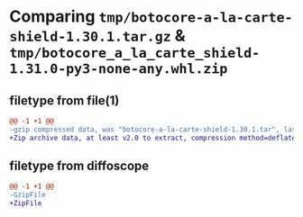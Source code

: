# Comparing `tmp/botocore-a-la-carte-shield-1.30.1.tar.gz` & `tmp/botocore_a_la_carte_shield-1.31.0-py3-none-any.whl.zip`

## filetype from file(1)

```diff
@@ -1 +1 @@
-gzip compressed data, was "botocore-a-la-carte-shield-1.30.1.tar", last modified: Thu Jul  6 01:45:35 2023, max compression
+Zip archive data, at least v2.0 to extract, compression method=deflate
```

## filetype from diffoscope

```diff
@@ -1 +1 @@
-GzipFile
+ZipFile
```

